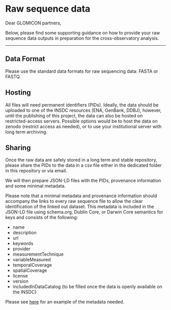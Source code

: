 # Raw sequence data

Dear GLOMICON partners,

Below, please find some supporting guidance on how to provide your raw sequence data outputs in preparation for the cross-observatory analysis.

---

## Data Format
Please use the standard data formats for raw sequencing data: FASTA or FASTQ.

## Hosting
All files will need permanent identifiers (PIDs). Ideally, the data should be uploaded to one of the INSDC resources (ENA, GenBank, DDBJ), however, until the publishing of this project, the data can also be hosted on restricted-access servers. Possible options would be to host the data on zenodo (restrict access as needed), or to use your institutional server with long term archiving.

## Sharing
Once the raw data are safely stored in a long term and stable repository, please share the PIDs to the data in a csv file either in the dedicated folder in this repository or via email. 

We will then prepare JSON-LD files with the PIDs, provenance information and some minimal metadata. 

Please note that a minimal metadata and provenance information should accompany the links to every raw sequence file to allow the clear identification of the linked out dataset.
This metadata is included in the JSON-LD file using schema.org, Dublin Core, or Darwin Core semantics for keys and consists of the following:
- name
- description
- url
- keywords
- provider
- measurementTechnique
- variableMeasured
- temporalCoverage
- spatialCoverage
- license
- version
- includedInDataCatalog (to be filled once the data is openly available on the INSDC)

Please see [here](https://github.com/GLOMICON/intercomparison/blob/main/rawData/rawDataExample.json) for an example of the metadata needed.
